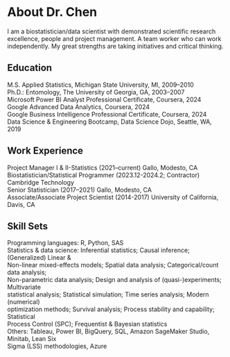 # About Dr. Chen
I am a biostatistician/data scientist with demonstrated scientific research excellence, people and project management. A team worker who can work independently. My great strengths are taking initiatives and critical thinking.

## Education
M.S. Applied Statistics, Michigan State University, MI, 2009–2010  
Ph.D.: Entomology, The University of Georgia, GA, 2003–2007    
Microsoft Power BI Analyst Professional Certificate, Coursera, 2024   
Google Advanced Data Analytics, Coursera, 2024  
Google Business Intelligence Professional Certificate, Coursera, 2024   
Data Science & Engineering Bootcamp, Data Science Dojo, Seattle, WA, 2019  

## Work Experience
Project Manager I & II-Statistics (2021–current)                         Gallo, Modesto, CA  
Biostatistician/Statistical Programmer (2023.12-2024.2; Contractor)    Cambridge Technology   
Senior Statistician (2017–2021)                                          Gallo, Modesto, CA  
Associate/Associate Project Scientist (2014-2017)       University of California, Davis, CA  


## Skill Sets
Programming languages: R, Python, SAS  
Statistics & data science: Inferential statistics; Causal inference; (Generalized) Linear &   
        Non-linear mixed-effects models; Spatial data analysis; Categorical/count data analysis;                      
        Non-parametric data analysis; Design and analysis of (quasi-)experiments; Multivariate                         
        statistical analysis; Statistical simulation; Time series analysis; Modern (numerical)                  
        optimization methods; Survival analysis; Process stability and capability; Statistical    
        Process Control (SPC); Frequentist & Bayesian statistics  
Others: Tableau, Power BI, BigQuery, SQL, Amazon SageMaker Studio, Minitab, Lean Six   
        Sigma (LSS) methodologies, Azure  
